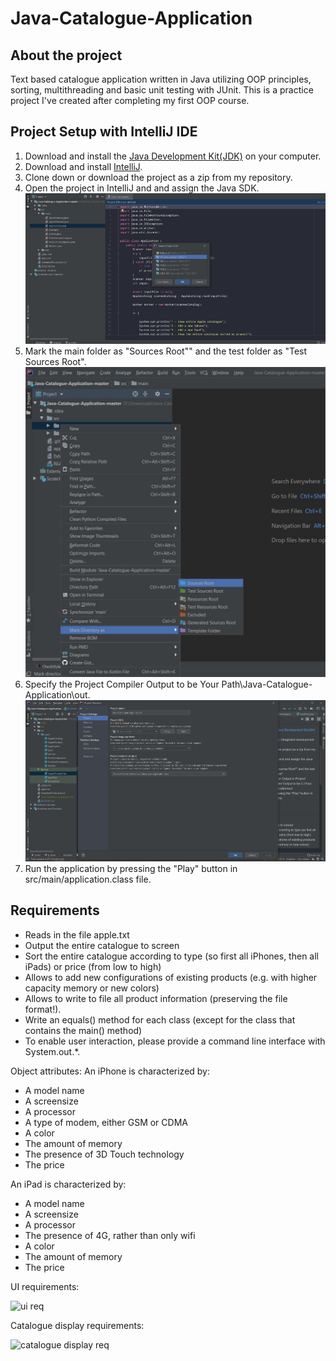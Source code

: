 # Java-Catalogue-Application
## About the project
Text based catalogue application written in Java utilizing OOP principles, sorting,
multithreading and basic unit testing with JUnit. This is a practice project I've created after completing
my first OOP course.
## Project Setup with IntelliJ IDE
1. Download and install the [Java Development Kit(JDK)](https://www.oracle.com/technetwork/java/javase/downloads/jdk11-downloads-5066655.html) on your computer.
2. Download and install [IntelliJ](https://www.jetbrains.com/idea/).
3. Clone down or download the project as a zip from my repository.
4. Open the project in IntelliJ and and assign the Java SDK. ![Sources Root](screenshots/SDK.jpg)
5. Mark the main folder as "Sources Root"" and the test folder as "Test Sources Root". ![Sources Root](screenshots/root.jpg) 
6. Specify the Project Compiler Output to be Your Path\Java-Catalogue-Application\out. ![Sources Root](screenshots/output.jpg)  
7. Run the application by pressing the "Play" button in src/main/application.class file.
## Requirements
- Reads in the file apple.txt
- Output the entire catalogue to screen
- Sort the entire catalogue according to type (so first all iPhones, then all iPads)
or price (from low to high)
- Allows to add new configurations of existing products (e.g. with higher
capacity memory or new colors)
- Allows to write to file all product information (preserving the file format!).
- Write an equals() method for each class (except for the class that contains the
main() method)
- To enable user interaction, please provide a command line interface with
System.out.*.

Object attributes:
An iPhone is characterized by:
- A model name
- A screensize
- A processor
- A type of modem, either GSM or CDMA
- A color
- The amount of memory
- The presence of 3D Touch technology
- The price

An iPad is characterized by:
- A model name
- A screensize
- A processor
- The presence of 4G, rather than only wifi
- A color
- The amount of memory
- The price

UI requirements:

![ui req](https://user-images.githubusercontent.com/23323833/52176068-07ca4500-27ae-11e9-9625-cc0a6f24d6e5.PNG)


Catalogue display requirements:

![catalogue display req](https://user-images.githubusercontent.com/23323833/52176058-fb45ec80-27ad-11e9-98f9-251a94c34990.PNG)
